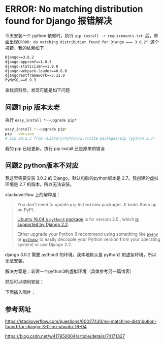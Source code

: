 # ERROR: No matching distribution found for Django 报错解决

今天安装一个 python 依赖时，执行 `pip install -r requirements.txt `后，界面出现`ERROR: No matching distribution found for Django === 3.0.2" `这个报错。我的依赖如下：

~~~txt
Django==3.0.2
django-appconf==1.0.3
django-statici18n==1.9.0
django-webpack-loader==0.6.0
djangorestframework==3.11.0
PyMySQL==0.9.3
~~~

 查找资料后，发现可能是如下问题

## 问题1 pip 版本太老

执行 `easy_install *--upgrade pip*` 

~~~bash
easy_install *--upgrade pip* 
pip --version
# pip 20.2.3 from /Library/Python/2.7/site-packages/pip (python 2.7)
~~~

我的 pip 已经更新，执行 pip install 还是原来的错误

## 问题2 python版本不对应

我这里需要安装 3.0.2 的 Django，默认电脑的python版本是 2.7。我创建的虚拟环境是 2.7 的版本，所以无法安装。

stackoverflow 上的解释是：

> You don't need to update `pip` to find new packages. It looks them up on PyPI.
>
>  [Ubuntu 16.04's `python3` package](https://packages.ubuntu.com/xenial/python3) is for version 3.5., which [is supported by Django 2.2](https://docs.djangoproject.com/en/3.0/releases/2.2/).
>
> Either upgrade your Python (I recommend using something like [`pyenv`](https://github.com/pyenv/pyenv) or [`pythonz`](https://github.com/saghul/pythonz) to easily decouple your Python version from your operating system) or use Django 2.2.

django 3.0.2 需要 python3 的环境，我本地默认是 python2 的虚拟环境，所以无法安装。

解决方案是：新建一个python3的虚拟环境（具体参考另一篇博客）

然后可以顺利安装：

下面插入图片：

## 参考网址

https://stackoverflow.com/questions/60027430/no-matching-distribution-found-for-django-3-0-on-ubuntu-16-04

https://blog.csdn.net/w417950004/article/details/74171327